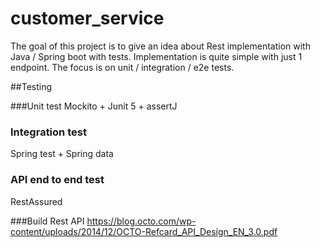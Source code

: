 # customer_service

The goal of this project is to give an idea about Rest implementation with Java / Spring boot with tests.
Implementation is quite simple with just 1 endpoint.
The focus is on  unit / integration / e2e tests.

##Testing

###Unit test
Mockito + Junit 5 + assertJ

### Integration test
Spring test + Spring data

### API end to end test
RestAssured 

###Build Rest API
https://blog.octo.com/wp-content/uploads/2014/12/OCTO-Refcard_API_Design_EN_3.0.pdf
